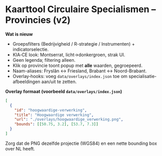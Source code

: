# Kaarttool Circulaire Specialismen – Provincies (v2)

**Wat is nieuw**
- Groepsfilters (Bedrijvigheid / R-strategie / Instrumenten) + indicatorselectie.
- KIA‑CE look: Montserrat, licht→donkergroen, strak UI.
- Geen legenda; filtering alleen.
- Klik op provincie toont popup met **alle** waarden, gegroepeerd.
- Naam-aliases: Fryslân ↔ Friesland, Brabant ↔ Noord-Brabant.
- Overlay‑hooks: voeg `data/overlays/index.json` toe om specialisatie-afbeeldingen aan/uit te zetten.

**Overlay formaat (voorbeeld `data/overlays/index.json`)**
```json
[
  {
    "id": "hoogwaardige-verwerking",
    "title": "Hoogwaardige verwerking",
    "url": "./overlays/hoogwaardige_verwerking.png",
    "bounds": [[50.75, 3.2], [53.7, 7.3]]
  }
]
```
Zorg dat de PNG dezelfde projectie (WGS84) en een nette bounding box over NL heeft.
